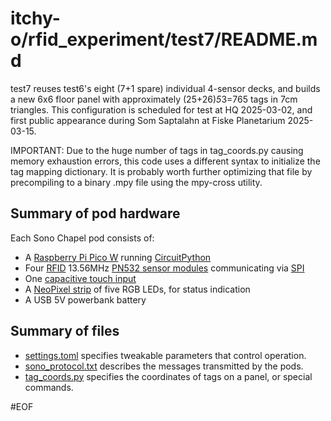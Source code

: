 # itchy-o/rfid_experiment/test7/README.md

test7 reuses test6's eight (7+1 spare) individual 4-sensor decks, and builds a
new 6x6 floor panel with approximately (25+26)*5*3=765 tags in 7cm triangles.
This configuration is scheduled for test at HQ 2025-03-02, and first public
appearance during Som Saptalahn at Fiske Planetarium 2025-03-15.

IMPORTANT: Due to the huge number of tags in tag_coords.py causing memory
exhaustion errors, this code uses a different syntax to initialize the tag
mapping dictionary.  It is probably worth further optimizing that file by
precompiling to a binary .mpy file using the mpy-cross utility.

## Summary of pod hardware
Each Sono Chapel pod consists of:
- A [Raspberry Pi Pico W](https://www.raspberrypi.com/products/raspberry-pi-pico/)
running [CircuitPython](https://circuitpython.org/)
- Four [RFID](https://en.wikipedia.org/wiki/Radio-frequency_identification)
13.56MHz [PN532 sensor modules](https://www.ebay.com/sch/i.html?_nkw=pn532+rfid+v3)
communicating via [SPI](https://en.wikipedia.org/wiki/Serial_Peripheral_Interface)
- One [capacitive touch input](https://learn.adafruit.com/circuitpython-essentials/circuitpython-cap-touch)
- A [NeoPixel strip](https://learn.adafruit.com/circuitpython-essentials/circuitpython-neopixel)
of five RGB LEDs, for status indication
- A USB 5V powerbank battery

## Summary of files
- [settings.toml](settings.toml) specifies tweakable parameters that control operation.
- [sono_protocol.txt](sono_protocol.txt) describes the messages transmitted by the pods.
- [tag_coords.py](tag_coords.py) specifies the coordinates of tags on a panel, or special commands.

#EOF
